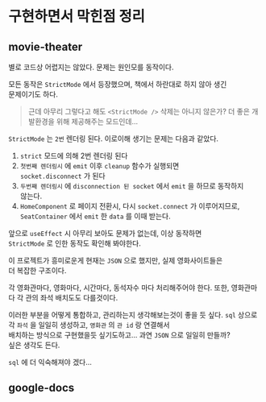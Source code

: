 # 구현하면서 막힌점 정리

## movie-theater

별로 코드상 어렵지는 않았다.
문제는 원인모를 동작이다.

모든 동작은 `StrictMode` 에서 등장했으며, 책에서 하란대로 하지 않아 생긴  
문제이기도 하다.

> 근데 아무리 그렇다고 해도 `<StrictMode />` 삭제는 아니지 않은가?
> 더 좋은 개발환경을 위해 제공해주는 모드인데...

`StrictMode` 는 `2번` 렌더링 된다.
이로이해 생기는 문제는 다음과 같았다.

1. `strict` 모드에 의해 2번 렌더링 된다
2. `첫번째 렌더링시` 에 `emit` 이후 `cleanup` 함수가 실행되면  
   `socket.disconnect` 가 된다
3. `두번째 렌더링시` 에 `disconnection 된 socket` 에서 `emit` 을 하므로 동작하지  
   않는다.
4. `HomeComponent` 로 페이지 전환시, 다시 `socket.connect` 가 이루어지므로,  
   `SeatContainer` 에서 `emit` 한 `data` 를 이때 받는다.

앞으로 `useEffect` 시 아무리 보아도 문제가 없는데, 이상 동작하면  
`StrictMode` 로 인한 동작도 확인해 봐야한다.

이 프로젝트가 흥미로운게 현재는 `JSON` 으로 했지만, 실제 영화사이트들은  
더 복잡한 구조이다.

각 영화관마다, 영화마다, 시간마다, 동석자수 마다 처리해주어야 한다.
또한, 영화관마다 각 관의 좌석 배치도도 다를것이다.

이러한 부분을 어떻게 통합하고, 관리하는지 생각해보는것이 좋을 듯 싶다.
`sql` 상으로 각 `좌석` 을 일일히 생성하고, `영화관` 의 `관 id` 랑 연결해서  
배치하는 방식으로 구현했을듯 싶기도하고...
과연 `JSON` 으로 일일히 만들까?  
싶은 생각도 든다.

`sql` 에 더 익숙해져야 겠다...

## google-docs

